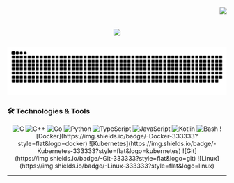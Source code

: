 <img align="right" src="https://visitor-badge.laobi.icu/badge?page_id=rpashchapur.rpashchapur" />

<h1 align="center">
    <img src="https://readme-typing-svg.herokuapp.com/?font=Righteous&size=35&center=true&vCenter=true&width=700&height=70&duration=6000&lines=Hi+There!+👋;+Welcome+to+My+Digital+Workspace!+😀;&color=white" />
</h1>
<div align="center">
    <img alt="snake eating my contributions" src="https://github.com/rpashchapur/rpashchapur/blob/output/github-contribution-grid-snake.svg" />
</div>

### 🛠️ Technologies & Tools
<p align="center">
  <img src="https://img.shields.io/badge/-C-333333?style=flat&logo=c&logoColor=A8B9CC" alt="C" />
  <img src="https://img.shields.io/badge/-C++-333333?style=flat&logo=c%2B%2B&logoColor=00599C" alt="C++" />
  <img src="https://img.shields.io/badge/-Go-333333?style=flat&logo=go&logoColor=00ADD8" alt="Go" />
  <img src="https://img.shields.io/badge/-Python-333333?style=flat&logo=python&logoColor=yellow" alt="Python" />
  <img src="https://img.shields.io/badge/-TypeScript-333333?style=flat&logo=typescript&logoColor=3178C6" alt="TypeScript" />
  <img src="https://img.shields.io/badge/-JavaScript-333333?style=flat&logo=javascript&logoColor=F7DF1E" alt="JavaScript" />
  <img src="https://img.shields.io/badge/-Kotlin-333333?style=flat&logo=kotlin&logoColor=0095D5" alt="Kotlin" />
  <img src="https://img.shields.io/badge/-Bash-333333?style=flat&logo=gnu-bash&logoColor=white" alt="Bash" />
![Docker](https://img.shields.io/badge/-Docker-333333?style=flat&logo=docker)
![Kubernetes](https://img.shields.io/badge/-Kubernetes-333333?style=flat&logo=kubernetes)
![Git](https://img.shields.io/badge/-Git-333333?style=flat&logo=git)
![Linux](https://img.shields.io/badge/-Linux-333333?style=flat&logo=linux)
  
  
</p>
<hr/>
